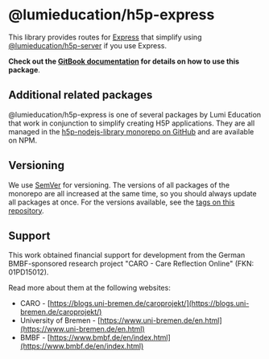 # @lumieducation/h5p-express

This library provides routes for [Express](https://expressjs.com/) that simplify
using
[@lumieducation/h5p-server](https://www.npmjs.com/package/@lumieducation/h5p-server)
if you use Express.

**Check out the [GitBook
documentation](https://docs.lumi.education/usage/ajax-endpoints) for details on
how to use this package**.

## Additional related packages

@lumieducation/h5p-express is one of several packages by Lumi Education that
work in conjunction to simplify creating H5P applications. They are all managed
in the [h5p-nodejs-library monorepo on
GitHub](https://github.com/lumieducation/h5p-nodejs-library) and are available
on NPM.

## Versioning

We use [SemVer](http://semver.org/) for versioning. The versions of all packages
of the monorepo are all increased at the same time, so you should always update
all packages at once. For the versions available, see the [tags on this
repository](https://github.com/Lumieducation/h5p-nodejs-library/tags).

## Support

This work obtained financial support for development from the German
BMBF-sponsored research project "CARO - Care Reflection Online" (FKN:
01PD15012).

Read more about them at the following websites:

* CARO - [https://blogs.uni-bremen.de/caroprojekt/](https://blogs.uni-bremen.de/caroprojekt/)
* University of Bremen - [https://www.uni-bremen.de/en.html](https://www.uni-bremen.de/en.html)
* BMBF - [https://www.bmbf.de/en/index.html](https://www.bmbf.de/en/index.html)
